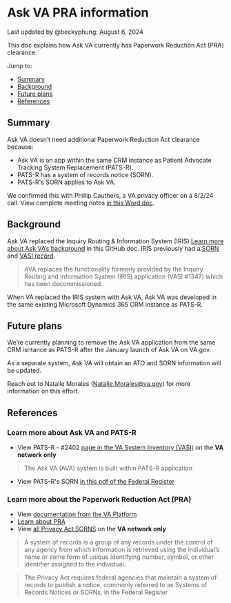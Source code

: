 # Ask VA PRA information 
Last updated by @beckyphung: August 6, 2024 

This doc explains how Ask VA currently has Paperwork Reduction Act (PRA) clearance. 

Jump to:
- [Summary](#summary)
- [Background](#background)
- [Future plans](#future-plans)
- [References](#references)

## Summary 
Ask VA doesn’t need additional Paperwork Reduction Act clearance because:  

- Ask VA is an app within the same CRM instance as Patient Advocate Tracking System Replacement (PATS-R).  
- PATS-R has a system of records notice (SORN). 
- PATS-R's SORN applies to Ask VA. 

We confirmed this with Phillip Cauthers, a VA privacy officer on a 8/2/24 call. View complete meeting notes [in this Word doc](https://dvagov.sharepoint.com/:w:/s/AskVA/EWdNNE1TxM1FsQOhjkrFlbwBE2vpvcuVsZcXcsHUJ23-2Q?e=g0B7pO). 

## Background 
Ask VA replaced the Inquiry Routing & Information System (IRIS) [Learn more about Ask VA’s background](https://github.com/department-of-veterans-affairs/va.gov-team/tree/master/products/ask-va/products) in this GitHub doc. 
IRIS previously had a [SORN](https://vaww.va.gov/IRISINFO/docs/SORN-2015-11493.pdf) and [VASI record](https://vaww.vear.ea.oit.va.gov/#system_and_application_domain_defs_system_24649.htm). 
> AVA replaces the functionality formerly provided by the Inquiry Routing and Information System (IRIS) application (VASI #1347) which has been decommissioned. 

When VA replaced the IRIS system with Ask VA, Ask VA was developed in the same existing Microsoft Dynamics 365 CRM instance as PATS-R.  

## Future plans 
We’re currently planning to remove the Ask VA application from the same CRM isntance as PATS-R after the January launch of Ask VA on VA.gov. 

As a separate system, Ask VA will obtain an ATO and SORN information will be updated.

Reach out to Natalie Morales (Natalie.Morales@va.gov) for more information on this effort.

## References 
### Learn more about Ask VA and PATS-R 
- View PATS-R - #2402 [page in the VA System Inventory (VASI)](https://vaww.vear.ea.oit.va.gov/#system_and_application_domain_defs_system_24649.htm) on the **VA network only** 
> The Ask VA (AVA) system is built within PATS-R application 
- View PATS-R's SORN [in this pdf of the Federal Register](https://www.govinfo.gov/content/pkg/FR-2021-01-25/pdf/2021-01501.pdf)
  
### Learn more about the Paperwork Reduction Act (PRA) 
- View [documentation from the VA Platform](https://depo-platform-documentation.scrollhelp.site/research-design/paperwork-reduction-act-pra) 
- [Learn about PRA](https://pra.digital.gov/) 
- View [all Privacy Act SORNS](https://department.va.gov/privacy/system-of-records-notices/) on the **VA network only** 
> A system of records is a group of any records under the control of any agency from which information is retrieved using the individual’s name or some form of unique identifying number, symbol, or other identifier assigned to the individual.

> The Privacy Act requires federal agencies that maintain a system of records to publish a notice, commonly referred to as Systems of Records Notices or SORNs, in the Federal Register 
